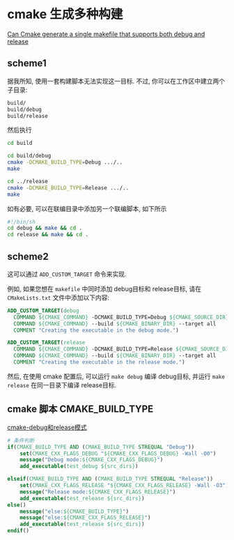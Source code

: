 # cmake 生成多种构建

[Can Cmake generate a single makefile that supports both debug and release](https://stackoverflow.com/questions/10083427/can-cmake-generate-a-single-makefile-that-supports-both-debug-and-release)

## scheme1

据我所知, 使用一套构建脚本无法实现这一目标.
不过, 你可以在工作区中建立两个子目录:

```bash
build/
build/debug
build/release
```

然后执行

```bash
cd build

cd build/debug
cmake -DCMAKE_BUILD_TYPE=Debug .../..
make

cd ../release
cmake -DCMAKE_BUILD_TYPE=Release .../..
make
```

如有必要, 可以在联编目录中添加另一个联编脚本, 如下所示

```bash
#!/bin/sh
cd debug && make && cd .
cd release && make && cd .
```

## scheme2

这可以通过 `ADD_CUSTOM_TARGET` 命令来实现.

例如, 如果您想在 `makefile` 中同时添加 debug目标和 release目标, 
请在 `CMakeLists.txt` 文件中添加以下内容:

```cmake
ADD_CUSTOM_TARGET(debug
  COMMAND ${CMAKE_COMMAND} -DCMAKE_BUILD_TYPE=Debug ${CMAKE_SOURCE_DIR}
  COMMAND ${CMAKE_COMMAND} --build ${CMAKE_BINARY_DIR} --target all
  COMMENT "Creating the executable in the debug mode.")

ADD_CUSTOM_TARGET(release
  COMMAND ${CMAKE_COMMAND} -DCMAKE_BUILD_TYPE=Release ${CMAKE_SOURCE_DIR}
  COMMAND ${CMAKE_COMMAND} --build ${CMAKE_BINARY_DIR} --target all
  COMMENT "Creating the executable in the release mode.")
```

然后, 在使用 cmake 配置后, 
可以运行 `make debug` 编译 debug目标,
并运行 `make release` 在同一目录下编译 release目标.

## cmake 脚本 CMAKE_BUILD_TYPE

[cmake-debug和release模式](https://blog.csdn.net/weixin_43708622/article/details/108252550)

```cmake
# 条件判断
if(CMAKE_BUILD_TYPE AND (CMAKE_BUILD_TYPE STREQUAL "Debug"))
    set(CMAKE_CXX_FLAGS_DEBUG "${CMAKE_CXX_FLAGS_DEBUG} -Wall -O0")
    message("Debug mode:${CMAKE_CXX_FLAGS_DEBUG}")
    add_executable(test_debug ${src_dirs})

elseif(CMAKE_BUILD_TYPE AND (CMAKE_BUILD_TYPE STREQUAL "Release"))
    set(CMAKE_CXX_FLAGS_RELEASE "${CMAKE_CXX_FLAGS_RELEASE} -Wall -O3")
    message("Release mode:${CMAKE_CXX_FLAGS_RELEASE}")
    add_executable(test_release ${src_dirs})
else()
    message("else:${CMAKE_BUILD_TYPE}")
    message("else:${CMAKE_CXX_FLAGS_RELEASE}")
    add_executable(test_release ${src_dirs})
endif()
```
